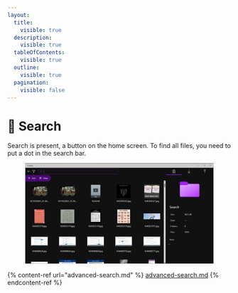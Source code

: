 ```yaml
---
layout:
  title:
    visible: true
  description:
    visible: true
  tableOfContents:
    visible: true
  outline:
    visible: true
  pagination:
    visible: false
---
```


# 🔎 Search

Search is present, a button on the home screen. To find all files, you need to put a dot in the search bar.

<figure><img src="../../.gitbook/assets/image (8).png" alt=""><figcaption></figcaption></figure>

{% content-ref url="advanced-search.md" %}
[advanced-search.md](advanced-search.md)
{% endcontent-ref %}
